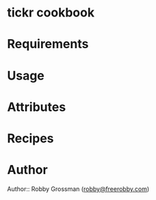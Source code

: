 # tickr cookbook

# Requirements

# Usage

# Attributes

# Recipes

# Author

Author:: Robby Grossman (<robby@freerobby.com>)

